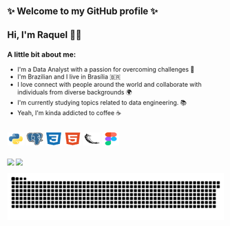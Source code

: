 ## ✨ Welcome to my GitHub profile ✨ 

<div>
 
## Hi, I'm Raquel 👩‍💻
  ### A little bit about me:
- I'm a Data Analyst with a passion for overcoming challenges 🚀
- I'm Brazilian and I live in Brasília 🇧🇷
- I love connect with people around the world and collaborate with individuals from diverse backgrounds 🌍
- I'm currently studying topics related to data engineering. 📚
- Yeah, I'm kinda addicted to coffee ☕

 
 </div>
  
 <div style="display: inline_block"><br>
  <img align="center" alt="Logo-Python" height="30" width="40" src="https://raw.githubusercontent.com/devicons/devicon/master/icons/python/python-original.svg">
  <img align="center" alt="Logo-Postgresql" height="30" width="40" src="https://github.com/devicons/devicon/blob/master/icons/postgresql/postgresql-original.svg"> 
  <img align="center" alt="Logo-CSS3" height="30" width="40" src="https://github.com/devicons/devicon/blob/master/icons/css3/css3-plain.svg"> 
 <img align="center" alt="Logo-HTML5" height="30" width="40" src="https://github.com/devicons/devicon/blob/master/icons/html5/html5-plain.svg"> 
 <img align="center" alt="Logo-flask" height="30" width="40" src="https://github.com/devicons/devicon/blob/master/icons/flask/flask-original.svg"> 
 <img align="center" alt="Logo-figma" height="30" width="40" src="https://github.com/devicons/devicon/blob/master/icons/figma/figma-original.svg"> 

</div>

<br>
  
<div> 
  
  <a href="https://www.linkedin.com/in/raquelcreis" target="_blank"><img src="https://img.shields.io/badge/-LinkedIn-%230077B5?style=for-the-badge&logo=linkedin&logoColor=white" target="_blank"></a>
  <a href = "mailto:raquelreis233@gmail.com"><img src="https://img.shields.io/badge/Gmail-D14836?style=for-the-badge&logo=gmail&logoColor=white" target="_blank"></a>
 
 
</div> 
<div> 

 ![Snake animation](https://github.com/raquelcreis/raquelcreis/blob/output/github-contribution-grid-snake.svg)
 
</div>


